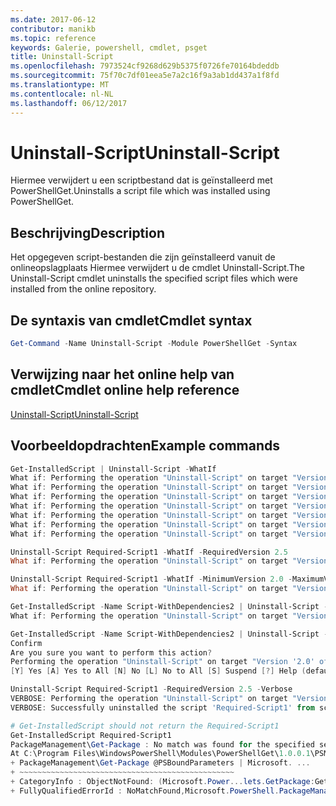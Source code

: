 ```yaml
---
ms.date: 2017-06-12
contributor: manikb
ms.topic: reference
keywords: Galerie, powershell, cmdlet, psget
title: Uninstall-Script
ms.openlocfilehash: 7973524cf9268d629b5375f0726fe70164bdeddb
ms.sourcegitcommit: 75f70c7df01eea5e7a2c16f9a3ab1dd437a1f8fd
ms.translationtype: MT
ms.contentlocale: nl-NL
ms.lasthandoff: 06/12/2017
---
```

# <a name="uninstall-script"></a><span data-ttu-id="6e7c2-103">Uninstall-Script</span><span class="sxs-lookup"><span data-stu-id="6e7c2-103">Uninstall-Script</span></span>

<span data-ttu-id="6e7c2-104">Hiermee verwijdert u een scriptbestand dat is geïnstalleerd met PowerShellGet.</span><span class="sxs-lookup"><span data-stu-id="6e7c2-104">Uninstalls a script file which was installed using PowerShellGet.</span></span>

## <a name="description"></a><span data-ttu-id="6e7c2-105">Beschrijving</span><span class="sxs-lookup"><span data-stu-id="6e7c2-105">Description</span></span>

<span data-ttu-id="6e7c2-106">Het opgegeven script-bestanden die zijn geïnstalleerd vanuit de onlineopslagplaats Hiermee verwijdert u de cmdlet Uninstall-Script.</span><span class="sxs-lookup"><span data-stu-id="6e7c2-106">The Uninstall-Script cmdlet uninstalls the specified script files which were installed from the online repository.</span></span>

## <a name="cmdlet-syntax"></a><span data-ttu-id="6e7c2-107">De syntaxis van cmdlet</span><span class="sxs-lookup"><span data-stu-id="6e7c2-107">Cmdlet syntax</span></span>

```powershell
Get-Command -Name Uninstall-Script -Module PowerShellGet -Syntax
```
## <a name="cmdlet-online-help-reference"></a><span data-ttu-id="6e7c2-108">Verwijzing naar het online help van cmdlet</span><span class="sxs-lookup"><span data-stu-id="6e7c2-108">Cmdlet online help reference</span></span>

[<span data-ttu-id="6e7c2-109">Uninstall-Script</span><span class="sxs-lookup"><span data-stu-id="6e7c2-109">Uninstall-Script</span></span>](http://go.microsoft.com/fwlink/?LinkId=619789)

## <a name="example-commands"></a><span data-ttu-id="6e7c2-110">Voorbeeldopdrachten</span><span class="sxs-lookup"><span data-stu-id="6e7c2-110">Example commands</span></span>

```powershell
Get-InstalledScript | Uninstall-Script -WhatIf
What if: Performing the operation "Uninstall-Script" on target "Version '2.5' of script 'Required-Script3'".
What if: Performing the operation "Uninstall-Script" on target "Version '1.0' of script 'Demo-Script'".
What if: Performing the operation "Uninstall-Script" on target "Version '2.5' of script 'Fabrikam-Script'".
What if: Performing the operation "Uninstall-Script" on target "Version '2.5' of script 'Fabrikam-ServerScript'".
What if: Performing the operation "Uninstall-Script" on target "Version '2.5' of script 'Required-Script1'".
What if: Performing the operation "Uninstall-Script" on target "Version '2.5' of script 'Required-Script2'".
What if: Performing the operation "Uninstall-Script" on target "Version '2.0' of script 'Script-WithDependencies2'".

Uninstall-Script Required-Script1 -WhatIf -RequiredVersion 2.5
What if: Performing the operation "Uninstall-Script" on target "Version '2.5' of script 'Required-Script1'".

Uninstall-Script Required-Script1 -WhatIf -MinimumVersion 2.0 -MaximumVersion 3.0
What if: Performing the operation "Uninstall-Script" on target "Version '2.5' of script 'Required-Script1'".

Get-InstalledScript -Name Script-WithDependencies2 | Uninstall-Script -WhatIf
What if: Performing the operation "Uninstall-Script" on target "Version '2.0' of script 'Script-WithDependencies2'".

Get-InstalledScript -Name Script-WithDependencies2 | Uninstall-Script -Confirm
Confirm
Are you sure you want to perform this action?
Performing the operation "Uninstall-Script" on target "Version '2.0' of script 'Script-WithDependencies2'".
[Y] Yes [A] Yes to All [N] No [L] No to All [S] Suspend [?] Help (default is "Y"): N

Uninstall-Script Required-Script1 -RequiredVersion 2.5 -Verbose
VERBOSE: Performing the operation "Uninstall-Script" on target "Version '2.5' of script 'Required-Script1'".
VERBOSE: Successfully uninstalled the script 'Required-Script1' from script base 'C:\Users\manikb\Documents\WindowsPowerShell\Scripts'.

# Get-InstalledScript should not return the Required-Script1
Get-InstalledScript Required-Script1
PackageManagement\Get-Package : No match was found for the specified search criteria and script names 'Required-Script1'.
At C:\Program Files\WindowsPowerShell\Modules\PowerShellGet\1.0.0.1\PSModule.psm1:3142 char:9
+ PackageManagement\Get-Package @PSBoundParameters | Microsoft. ...
+ ~~~~~~~~~~~~~~~~~~~~~~~~~~~~~~~~~~~~~~~~~~~~~~~~
+ CategoryInfo : ObjectNotFound: (Microsoft.Power...lets.GetPackage:GetPackage) [Get-Package], Exception
+ FullyQualifiedErrorId : NoMatchFound,Microsoft.PowerShell.PackageManagement.Cmdlets.GetPackage
```


